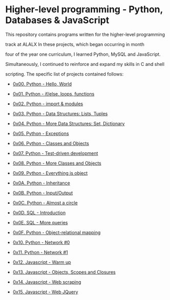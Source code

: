 # Higher-level programming - Python, Databases & JavaScript



This repository contains programs written for the higher-level programming

track at ALALX In these projects, which began occurring in month

four of the year one curriculum, I learned Python, MySQL and JavaScript.

Simultaneously, I continued to reinforce and expand my skills in C and shell

scripting. The specific list of projects contained follows:



* [0x00. Python - Hello, World](./0x00-python-hello_world)

* [0x01. Python - if/else, loops, functions](./0x01-python-if_else_loops_functions)

* [0x02. Python - import & modules](./0x02-python-import_modules)

* [0x03. Python - Data Structures: Lists, Tuples](./0x03-python-data_structures)

* [0x04. Python - More Data Structures: Set, Dictionary](./0x04-python-more_data_structures)

* [0x05. Python - Exceptions](./0x05-python-exceptions)

* [0x06. Python - Classes and Objects](./0x06-python-classes)

* [0x07. Python - Test-driven development](./0x07-python-test_driven_development)

* [0x08. Python - More Classes and Objects](./0x08-python-more_classes)

* [0x09. Python - Everything is object](./0x09-python-everything_is_object)

* [0x0A. Python - Inheritance](./0x0A-python-inheritance)

* [0x0B. Python - Input/Output](./0x0B-python-input_output)

* [0x0C. Python - Almost a circle](./0x0C-python-almost_a_circle)

* [0x0D. SQL - Introduction](./0x0D-SQL_introduction)

* [0x0E. SQL - More queries](./0x0E-SQL_more_queries)

* [0x0F. Python - Object-relational mapping](./0x0F-python-object_relational_mapping)

* [0x10. Python - Network #0](./0x10-python-network_0)

* [0x11. Python - Network #1](./0x11-python-network_1)

* [0x12. Javascript - Warm up](./0x12-javascript-warm_up)

* [0x13. Javascript - Objects, Scopes and Closures](./0x13-javascript_objects_scopes_closures)

* [0x14. Javascript - Web scraping](./0x14-javascript-web_scraping)

* [0x15. Javascript - Web JQuery](./0x15-javascript-web_jquery)
